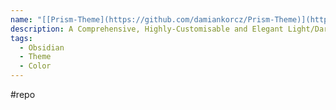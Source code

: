 ```yaml
---
name: "[[Prism-Theme](https://github.com/damiankorcz/Prism-Theme)](https://github.com/damiankorcz/Prism-Theme)"
description: A Comprehensive, Highly-Customisable and Elegant Light/Dark Theme for Obsidian.md
tags:
  - Obsidian
  - Theme
  - Color
---
```

#repo